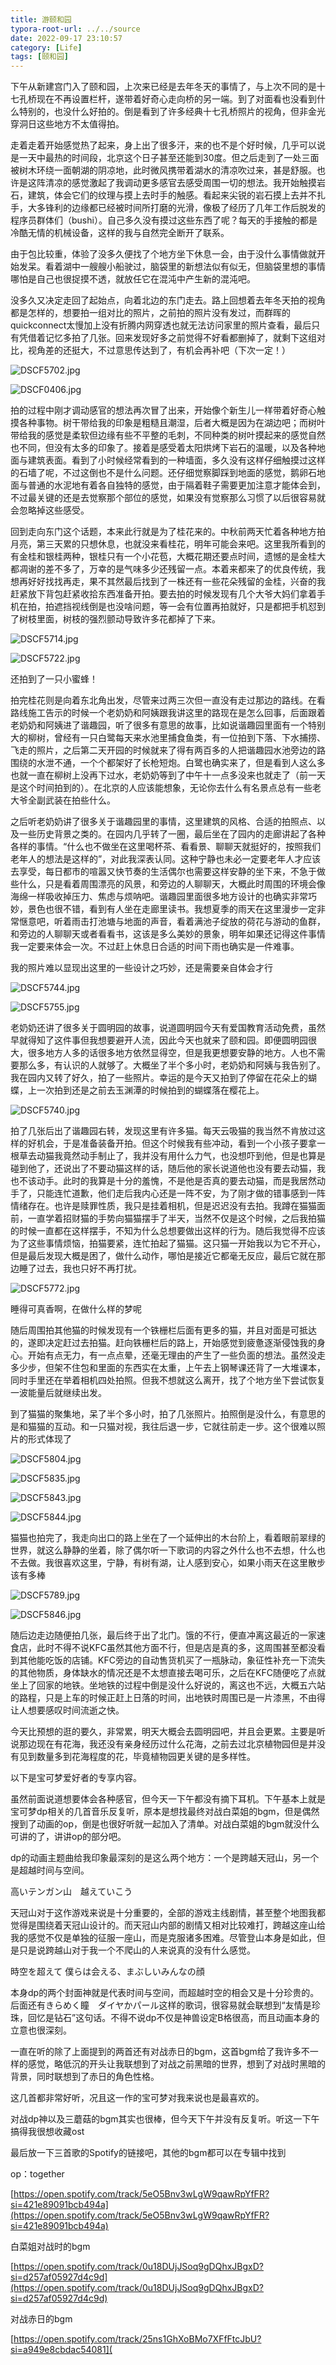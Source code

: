 ```yaml
---
title: 游颐和园
typora-root-url: ../../source
date: 2022-09-17 23:10:57
category: [Life]
tags: [颐和园]
---
```


下午从新建宫门入了颐和园，上次来已经是去年冬天的事情了，与上次不同的是十七孔桥现在不再设置栏杆，遂带着好奇心走向桥的另一端。到了对面看也没看到什么特别的，也没什么好拍的。倒是看到了许多经典十七孔桥照片的视角，但非金光穿洞日这些地方不太值得拍。

走着走着开始感觉热了起来，身上出了很多汗，来的也不是个好时候，几乎可以说是一天中最热的时间段，北京这个日子甚至还能到30度。但之后走到了一处三面被树木环绕一面朝湖的阴凉地，此时微风携带着湖水的清凉吹过来，甚是舒服。也许是这阵清凉的感觉激起了我调动更多感官去感受周围一切的想法。我开始触摸岩石，建筑，体会它们的纹理与摸上去时手的触感。看起来尖锐的岩石摸上去并不扎手，大多锋利的边缘都已经被时间所打磨的光滑，像极了经历了几年工作后脱发的程序员群体们（bushi）。自己多久没有摸过这些东西了呢？每天的手接触的都是冷酷无情的机械设备，这样的我与自然完全断开了联系。

由于包比较重，体验了没多久便找了个地方坐下休息一会，由于没什么事情做就开始发呆。看着湖中一艘艘小船驶过，脑袋里的新想法似有似无，但脑袋里想的事情哪怕是自己也很捉摸不透，就放任它在混沌中产生新的混沌吧。

没多久又决定走回了起始点，向着北边的东门走去。路上回想着去年冬天拍的视角都是怎样的，想要拍一组对比的照片，之前拍的照片没有发过，而群晖的quickconnect太慢加上没有折腾内网穿透也就无法访问家里的照片查看，最后只有凭借着记忆多拍了几张。回来发现好多之前觉得不好看都删掉了，就剩下这组对比，视角差的还挺大，不过意思传达到了，有机会再补吧（下次一定！）

![DSCF5702.jpg](/images/TourTheSummerPalace/DSCF5702.jpg)

![DSCF0406.jpg](/images/TourTheSummerPalace/DSCF0406.jpg)

拍的过程中刚才调动感官的想法再次冒了出来，开始像个新生儿一样带着好奇心触摸各种事物。树干带给我的印象是粗糙且潮湿，后者大概是因为在湖边吧；而树叶带给我的感觉是柔软但边缘有些不平整的毛刺，不同种类的树叶摸起来的感觉自然也不同，但没有太多的印象了。接着是感受着太阳烘烤下岩石的温暖，以及各种地面与建筑表面。看到了小时候经常看到的一种墙面，多久没有这样仔细触摸过这样的石墙了呢，不过这倒也不是什么问题。还仔细觉察脚踩到地面的感觉，鹅卵石地面与普通的水泥地有着各自独特的感觉，由于隔着鞋子需要更加注意才能体会到，不过最关键的还是去觉察那个部位的感觉，如果没有觉察那么习惯了以后很容易就会忽略掉这些感受。

回到走向东门这个话题，本来此行就是为了桂花来的。中秋前两天忙着各种地方拍月亮，第三天累的只想休息，也就没来看桂花，明年可能会来吧。这里我所看到的有金桂和银桂两种，银桂只有一个小花苞，大概花期还要点时间，遗憾的是金桂大都凋谢的差不多了，万幸的是气味多少还残留一点。本着来都来了的优良传统，我想再好好找找再走，果不其然最后找到了一株还有一些花朵残留的金桂，兴奋的我赶紧放下背包赶紧收拾东西准备开拍。要去拍的时候发现有几个大爷大妈们拿着手机在拍，拍遮挡视线倒是也没啥问题，等一会有位置再拍就好，只是都把手机怼到了树枝里面，树枝的强烈颤动导致许多花都掉了下来。

![DSCF5714.jpg](/images/TourTheSummerPalace/DSCF5714.jpg)

![DSCF5722.jpg](/images/TourTheSummerPalace/DSCF5722.jpg)

还拍到了一只小蜜蜂！

拍完桂花则是向着东北角出发，尽管来过两三次但一直没有走过那边的路线。在看路线施工告示的时候一个老奶奶和阿姨跟我讲这里的路现在是怎么回事，后面跟着老奶奶和阿姨进了谐趣园，听了很多有意思的故事，比如说谐趣园里面有一个特别大的柳树，曾经有一只白鹭每天来水池里捕食鱼类，有一位拍到下落、下水捕捞、飞走的照片，之后第二天开园的时候就来了得有两百多的人把谐趣园水池旁边的路围绕的水泄不通，一个个都架好了长枪短炮。白鹭也确实来了，但是看到人这么多也就一直在柳树上没再下过水，老奶奶等到了中午十一点多没来也就走了（前一天是这个时间拍到的）。在北京的人应该能想象，无论你去什么有名景点总有一些老大爷全副武装在拍些什么。

之后听老奶奶讲了很多关于谐趣园里的事情，这里建筑的风格、合适的拍照点、以及一些历史背景之类的。在园内几乎转了一圈，最后坐在了园内的走廊讲起了各种各样的事情。“什么也不做坐在这里喝杯茶、看看景、聊聊天就挺好的，按照我们老年人的想法是这样的”，对此我深表认同。这种宁静也未必一定要老年人才应该去享受，每日都市的喧嚣又快节奏的生活偶尔也需要这样安静的坐下来，不急于做些什么，只是看着周围漂亮的风景，和旁边的人聊聊天，大概此时周围的环境会像海绵一样吸收掉压力、焦虑与烦呐吧。谐趣园里面很多地方设计的也确实非常巧妙，景色也很不错，看到有人坐在走廊里读书。我想夏季的雨天在这里漫步一定非常惬意吧，听着雨击打池塘与地面的声音，看着满池子绽放的荷花与游动的鱼群，和旁边的人聊聊天或者看看书，这该是多么美妙的景象，明年如果还记得这件事情我一定要来体会一次。不过赶上休息日合适的时间下雨也确实是一件难事。

我的照片难以显现出这里的一些设计之巧妙，还是需要亲自体会才行

![DSCF5744.jpg](/images/TourTheSummerPalace/DSCF5744.jpg)

![DSCF5755.jpg](/images/TourTheSummerPalace/DSCF5755.jpg)

老奶奶还讲了很多关于圆明园的故事，说道圆明园今天有爱国教育活动免费，虽然早就得知了这件事但我想要避开人流，因此今天也就来了颐和园。即便圆明园很大，很多地方人多的话很多地方依然显得空，但是我更想要安静的地方。人也不需要那么多，有认识的人就够了。大概坐了半个多小时，老奶奶和阿姨与我告别了。我在园内又转了好久，拍了一些照片。幸运的是今天又拍到了停留在花朵上的蝴蝶，上一次拍到还是之前去玉渊潭的时候拍到的蝴蝶落在樱花上。

![DSCF5740.jpg](/images/TourTheSummerPalace/DSCF5740.jpg)

拍了几张后出了谐趣园右转，发现这里有许多猫。每天云吸猫的我当然不肯放过这样的好机会，于是准备装备开拍。但这个时候我有些冲动，看到一个小孩子要拿一根草去动猫我竟然动手制止了，我并没有用什么力气，也没想吓到他，但是也算是碰到他了，还说出了不要动猫这样的话，随后他的家长说道他也没有要去动猫，我也不该动手。此时的我算是十分的羞愧，不是他是否真的要去动猫，而是我居然动手了，只能连忙道歉，他们走后我内心还是一阵不安，为了刚才做的错事感到一阵情绪存在。也许是赎罪性质，我只是挂着相机，但是迟迟没有去拍。我蹲在猫猫面前，一直学着招财猫的手势向猫猫摆手了半天，当然不仅是这个时候，之后我拍猫的时候一直都在这样摆手，不知为什么总想要做出这样的行为。随后我觉得不应该为了这些事情烦恼，拍猫要紧，连忙拍起了猫猫。这只猫一开始我以为它不开心，但是最后发现大概是困了，做什么动作，哪怕是接近它都毫无反应，最后它就在那边睡了过去，我也只好不再打扰。

![DSCF5772.jpg](/images/TourTheSummerPalace/DSCF5772.jpg)

睡得可真香啊，在做什么样的梦呢

随后周围拍其他猫的时候发现有一个铁栅栏后面有更多的猫，并且对面是可抵达的，遂即决定赶过去拍猫。赶向铁栅栏后的路上，开始感觉到疲惫逐渐侵蚀我的身心。开始有点无力，有一点点晕，还毫无理由的产生了一些负面的想法。虽然没走多少步，但架不住包和里面的东西实在太重，上午去上钢琴课还背了一大堆课本，同时手里还在举着相机四处拍照。但我不想就这么离开，找了个地方坐下尝试恢复一波能量后就继续出发。

到了猫猫的聚集地，呆了半个多小时，拍了几张照片。拍照倒是没什么，有意思的是和猫猫的互动。和一只猫对视，我往后退一步，它就往前走一步。这个很难以照片的形式体现了

![DSCF5804.jpg](/images/TourTheSummerPalace/DSCF5804.jpg)

![DSCF5835.jpg](/images/TourTheSummerPalace/DSCF5835.jpg)

![DSCF5843.jpg](/images/TourTheSummerPalace/DSCF5843.jpg)

![DSCF5844.jpg](/images/TourTheSummerPalace/DSCF5844.jpg)

猫猫也拍完了，我走向出口的路上坐在了一个延伸出的木台阶上，看着眼前翠绿的世界，就这么静静的坐着，除了偶尔听一下歌词的内容之外什么也不去想，什么也不去做。我很喜欢这里，宁静，有树有湖，让人感到安心，如果小雨天在这里散步该有多棒

![DSCF5789.jpg](/images/TourTheSummerPalace/DSCF5789.jpg)

![DSCF5846.jpg](/images/TourTheSummerPalace/DSCF5846.jpg)

随后边走边随便拍几张，最后终于出了北门。饿的不行，便直冲离这最近的一家速食店，此时不得不说KFC虽然其他方面不行，但是店是真的多，这周围甚至都没看到其他能吃饭的店铺。KFC旁边的自动售货机买了一瓶脉动，象征性补充一下流失的其他物质，身体缺水的情况还是不太想直接去喝可乐，之后在KFC随便吃了点就坐上了回家的地铁。坐地铁的过程中倒是没什么好说的，离这也不远，大概五六站的路程，只是上车的时候正赶上日落的时间，出地铁时周围已是一片漆黑，不由得让人想要感叹时间流逝之快。

今天比预想的逛的要久，非常累，明天大概会去圆明园吧，并且会更累。主要是听说那边现在有花海，我还没有亲身经历过什么花海，之前去过北京植物园但是并没有见到数量多到花海程度的花，毕竟植物园更关键的是多样性。



以下是宝可梦爱好者的专享内容。

虽然前面说道想要体会各种感官，但今天一下午都没有摘下耳机。下午基本上就是宝可梦dp相关的几首音乐反复听，原本是想找最终对战白菜姐的bgm，但是偶然搜到了动画的op，倒是也很好听就一起加入了清单。对战白菜姐的bgm就没什么可讲的了，讲讲op的部分吧。

dp的动画主题曲给我印象最深刻的是这么两个地方：一个是跨越天冠山，另一个是超越时间与空间。

高いテンガン山　越えていこう

天冠山对于这作游戏来说是十分重要的，全部的游戏主线剧情，甚至整个地图我都觉得是围绕着天冠山设计的。而天冠山内部的剧情又相对比较难打，跨越这座山给我的感觉不仅是单独的征服一座山，而是克服诸多困难。尽管登山本身是如此，但是只是说跨越山对于我一个不爬山的人来说真的没有什么感觉。

時空を超えて 僕らは会える、まぶしいみんなの顔

本身dp的两个封面神就是代表时间与空间，而超越时空的相会又是十分珍贵的。后面还有きらめく瞳　ダイヤかパール这样的歌词，很容易就会联想到“友情是珍珠，回忆是钻石”这句话。不得不说dp不仅是神兽设定B格很高，而且动画本身的立意也很深刻。

一直在听的除了上面提到的两首还有对战赤日的bgm，这首bgm给了我许多不一样的感觉，略低沉的开头让我联想到了对战之前黑暗的世界，想到了对战时黑暗的背景，同时联想到了赤日的角色性格。

这几首都非常好听，况且这一作的宝可梦对我来说也是最喜欢的。

对战dp神以及三蘑菇的bgm其实也很棒，但今天下午并没有反复听。听这一下午搞得我很想收藏ost

最后放一下三首歌的Spotify的链接吧，其他的bgm都可以在专辑中找到

op：together

[https://open.spotify.com/track/5eO5Bnv3wLgW9qawRpYfFR?si=421e89091bcb494a](https://open.spotify.com/track/5eO5Bnv3wLgW9qawRpYfFR?si=421e89091bcb494a)

白菜姐对战时的bgm

[https://open.spotify.com/track/0u18DUjJSoq9gDQhxJBgxD?si=d257af05927d4c9d](https://open.spotify.com/track/0u18DUjJSoq9gDQhxJBgxD?si=d257af05927d4c9d)

对战赤日的bgm

[https://open.spotify.com/track/25ns1GhXoBMo7XFfFtcJbU?si=a949e8cbdac54081](
